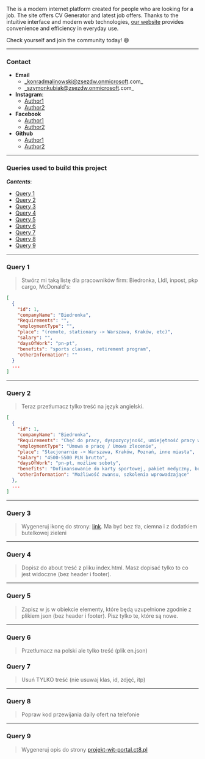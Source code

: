 The [](projekt-wit-portal.ct8.pl) is a modern internet platform created for people who are looking for a job. The site offers CV Generator and latest job offers.
Thanks to the intuitive interface and modern web technologies, [our website](projekt-wit-Portal.ct8.pl) provides convenience and efficiency in everyday use.

Check yourself and join the community today! :smile:

---

### Contact

- **Email**
  - _konradmalinowski@zsezdw.onmicrosoft.com_
  - _szymonkubiak@zsezdw.onmicrosoft.com_
- **Instagram**:
  - [Author1](https://www.instagram.com/konradxmalinowski)
  - [Author2](https://www.instagram.com/szymonito_121/)
- **Facebook**
  - [Author1](https://www.facebook.com/konradxmalinowski)
  - [Author2](https://www.facebook.com/Szymon.Kubiakk.1)
- **Github**
  - [Author1](https://github.com/konradxmalinowski/)
  - [Author2](https://github.com/Ebot100/)

---

### Queries used to build this project

**_Contents_**:

- [Query 1](#query-1)
- [Query 2](#query-2)
- [Query 3](#query-3)
- [Query 4](#query-4)
- [Query 5](#query-5)
- [Query 6](#query-6)
- [Query 7](#query-7)
- [Query 8](#query-8)
- [Query 9](#query-9)

---

### Query 1

> Stwórz mi taką listę dla pracowników firm: Biedronka, LIdl, inpost, pkp cargo, McDonald's:

```json
[
  {
    "id": 1,
    "companyName": "Biedronka",
    "Requirements": "",
    "employmentType": "",
    "place": "(remote, stationary -> Warszawa, Kraków, etc)",
    "salary": "",
    "daysOfWork": "pn-pt",
    "benefits": "sports classes, retirement program",
    "otherInformation": ""
  }
  ...
]
```

---

### Query 2

> Teraz przetłumacz tylko treść na język angielski.

```json
[
  {
    "id": 1,
    "companyName": "Biedronka",
    "Requirements": "Chęć do pracy, dyspozycyjność, umiejętność pracy w zespole",
    "employmentType": "Umowa o pracę / Umowa zlecenie",
    "place": "Stacjonarnie -> Warszawa, Kraków, Poznań, inne miasta",
    "salary": "4500-5500 PLN brutto",
    "daysOfWork": "pn-pt, możliwe soboty",
    "benefits": "Dofinansowanie do karty sportowej, pakiet medyczny, bony świąteczne",
    "otherInformation": "Możliwość awansu, szkolenia wprowadzające"
  },
  ...
]
```

---

### Query 3

> Wygeneruj ikonę do strony: [link](projekt-wit-portal.ct8.pl). Ma być bez tła, ciemna i z dodatkiem butelkowej zieleni

---

### Query 4

> Dopisz do about treść z pliku index.html. Masz dopisać tylko to co jest widoczne (bez header i footer).

---

### Query 5

> Zapisz w js w obiekcie elementy, które będą uzupełnione zgodnie z plikiem json (bez header i footer). Pisz tylko te, które są nowe.

---

### Query 6

> Przetłumacz na polski ale tylko treść (plik en.json)

### Query 7

> Usuń TYLKO treść (nie usuwaj klas, id, zdjęć, itp)

---

### Query 8

> Popraw kod przewijania daily ofert na telefonie

---

### Query 9

> Wygeneruj opis do strony [projekt-wit-portal.ct8.pl](projekt-wit-portal.ct8.pl)
